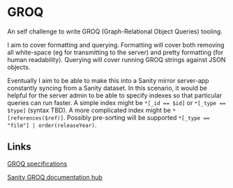 # GROQ

An self challenge to write GROQ (Graph-Relational Object Queries) tooling.

I aim to cover formatting and querying. Formatting will cover both removing all
white-space (eg for transmitting to the server) and pretty formatting (for human
readability). Querying will cover running GROQ strings against JSON objects.

Eventually I aim to be able to make this into a Sanity mirror server-app
constantly syncing from a Sanity dataset. In this scenario, it would be helpful
for the server admin to be able to specify indexes so that particular queries
can run faster. A simple index might be `*[_id == $id]` or `*[_type == $type]`
(syntax TBD). A more complicated index might be `*[references($ref)]`. Possibly
pre-sorting will be supported `*[_type == "film"] | order(releaseYear)`.

## Links

[GROQ specifications](https://sanity-io.github.io/GROQ/)

[Sanity GROQ documentation hub](https://www.sanity.io/docs/groq)
